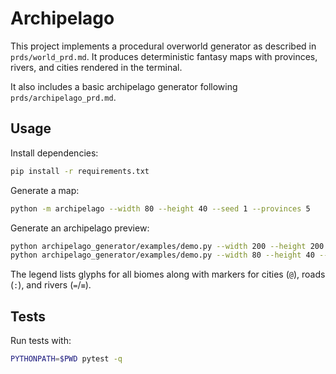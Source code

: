 # Archipelago

This project implements a procedural overworld generator as described in
`prds/world_prd.md`. It produces deterministic fantasy maps with provinces,
rivers, and cities rendered in the terminal.

It also includes a basic archipelago generator following `prds/archipelago_prd.md`.

## Usage

Install dependencies:

```bash
pip install -r requirements.txt
```

Generate a map:

```bash
python -m archipelago --width 80 --height 40 --seed 1 --provinces 5
```

Generate an archipelago preview:

```bash
python archipelago_generator/examples/demo.py --width 200 --height 200 --seed 42
python archipelago_generator/examples/demo.py --width 80 --height 40 --seed 42 --legend
```
The legend lists glyphs for all biomes along with markers for cities (`@`), roads
(`:`), and rivers (`=`/`≡`).

## Tests

Run tests with:

```bash
PYTHONPATH=$PWD pytest -q
```
